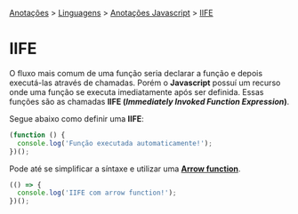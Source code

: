 <link rel="stylesheet" type="text/css" href="../../CSS/dark-theme.css">

[Anotações](../../) > [Linguagens](../Index.md) > [Anotações Javascript](./Index.md) > [IIFE](./IIFE.md)

# IIFE

O fluxo mais comum de uma função seria declarar a função e depois executá-las através de chamadas. Porém o **Javascript** possuí um recurso onde uma função se executa imediatamente após ser definida. Essas funções são as chamadas **IIFE (*Immediately Invoked Function Expression*)**.

Segue abaixo como definir uma **IIFE**:

```javascript
(function () {
  console.log('Função executada automaticamente!');
})();
```

Pode até se simplificar a síntaxe e utilizar uma **[Arrow function](./ArrowFunction)**.

```javascript
(() => {
  console.log('IIFE com arrow function!');
})();

```